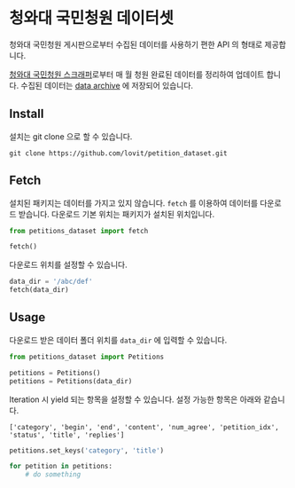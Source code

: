 # 청와대 국민청원 데이터셋

청와대 국민청원 게시판으로부터 수집된 데이터를 사용하기 편한 API 의 형태로 제공합니다. 

[청와대 국민청원 스크래퍼][scraper]로부터 매 월 청원 완료된 데이터를 정리하여 업데이트 합니다. 수집된 데이터는 [data archive][archive] 에 저장되어 있습니다.

## Install

설치는 git clone 으로 할 수 있습니다.

```
git clone https://github.com/lovit/petition_dataset.git
```

## Fetch

설치된 패키지는 데이터를 가지고 있지 않습니다. `fetch` 를 이용하여 데이터를 다운로드 받습니다. 다운로드 기본 위치는 패키지가 설치된 위치입니다.

```python
from petitions_dataset import fetch

fetch()
```

다운로드 위치를 설정할 수 있습니다.

```python
data_dir = '/abc/def'
fetch(data_dir)
```

## Usage

다운로드 받은 데이터 폴더 위치를 `data_dir` 에 입력할 수 있습니다.

```python
from petitions_dataset import Petitions

petitions = Petitions()
petitions = Petitions(data_dir)
```

Iteration 시 yield 되는 항목을 설정할 수 있습니다. 설정 가능한 항목은 아래와 같습니다.

```
['category', 'begin', 'end', 'content', 'num_agree', 'petition_idx', 'status', 'title', 'replies']
```

```python
petitions.set_keys('category', 'title')

for petition in petitions:
    # do something
```


[scraper]: https://github.com/lovit/petitions_scraper
[archive]: https://github.com/lovit/petitions_dataset_
